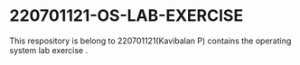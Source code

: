 # 220701121-OS-LAB-EXERCISE
This respository is belong to 220701121(Kavibalan P) contains the operating system lab exercise .
